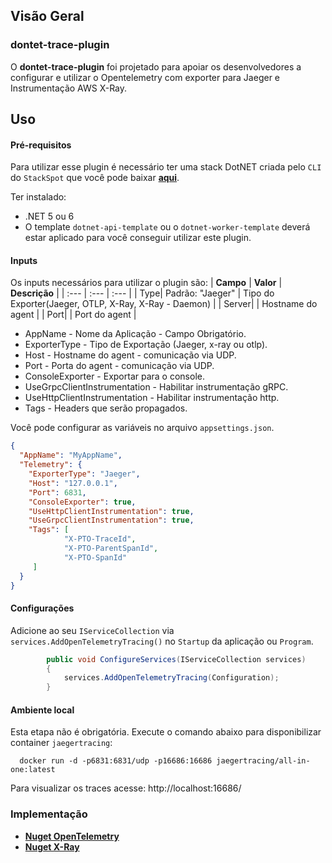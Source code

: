 ## **Visão Geral**
### **dontet-trace-plugin**

O **dontet-trace-plugin** foi projetado para apoiar os desenvolvedores a configurar e utilizar o Opentelemetry com exporter para Jaeger e Instrumentação AWS X-Ray.

## **Uso**

#### **Pré-requisitos**
Para utilizar esse plugin é necessário ter uma stack DotNET criada pelo `CLI` do `StackSpot` que você pode baixar [**aqui**](https://stackspot.com/).

Ter instalado:
- .NET 5 ou 6 
- O template `dotnet-api-template` ou o `dotnet-worker-template` deverá estar aplicado para você conseguir utilizar este plugin.

#### **Inputs**
Os inputs necessários para utilizar o plugin são:
| **Campo** | **Valor** | **Descrição** |
| :--- | :--- | :--- |
| Type| Padrão: "Jaeger" | Tipo do Exporter(Jaeger, OTLP, X-Ray, X-Ray - Daemon) |
| Server|  | Hostname do agent  |
| Port|  | Port do agent  |

- AppName - Nome da Aplicação - Campo Obrigatório.
- ExporterType - Tipo de Exportação (Jaeger, x-ray ou otlp).
- Host - Hostname do agent - comunicação via UDP.
- Port - Porta do agent - comunicação via UDP.
- ConsoleExporter - Exportar para o console.
- UseGrpcClientInstrumentation - Habilitar instrumentação gRPC.
- UseHttpClientInstrumentation - Habilitar instrumentação http.
- Tags - Headers que serão propagados.

Você pode configurar as variáveis no arquivo `appsettings.json`.

```json
{
  "AppName": "MyAppName",  
  "Telemetry": {
    "ExporterType": "Jaeger",
    "Host": "127.0.0.1",
    "Port": 6831,
    "ConsoleExporter": true,
    "UseHttpClientInstrumentation": true,
    "UseGrpcClientInstrumentation": true,
    "Tags": [
            "X-PTO-TraceId",
            "X-PTO-ParentSpanId",
            "X-PTO-SpanId"
     ]    
  }
}
```

#### **Configurações**

Adicione ao seu `IServiceCollection` via `services.AddOpenTelemetryTracing()` no `Startup` da aplicação ou `Program`.

```csharp
        public void ConfigureServices(IServiceCollection services)
        {
            services.AddOpenTelemetryTracing(Configuration);
        }
```

#### Ambiente local

Esta etapa não é obrigatória. Execute o comando abaixo para disponibilizar container `jaegertracing`:

```
  docker run -d -p6831:6831/udp -p16686:16686 jaegertracing/all-in-one:latest
```

Para visualizar os traces acesse: http://localhost:16686/

### **Implementação**
- [**Nuget OpenTelemetry**](https://www.nuget.org/packages/StackSpot.Tracing/)
- [**Nuget X-Ray**](https://www.nuget.org/packages/StackSpot.Tracing.XRay/)
